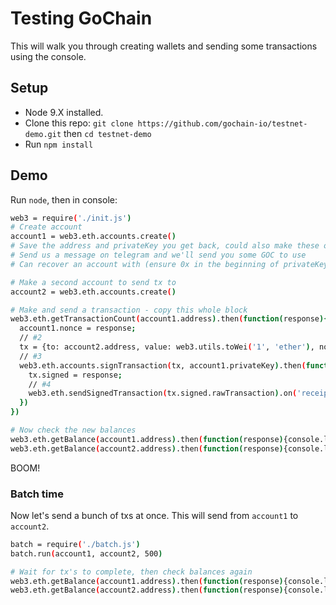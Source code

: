 # Testing GoChain

This will walk you through creating wallets and sending some transactions using the console.

## Setup

* Node 9.X installed.
* Clone this repo: `git clone https://github.com/gochain-io/testnet-demo.git` then `cd testnet-demo`
* Run `npm install`

## Demo

Run `node`, then in console:

```sh
web3 = require('./init.js')
# Create account
account1 = web3.eth.accounts.create()
# Save the address and privateKey you get back, could also make these on myetherwallet or other tools
# Send us a message on telegram and we'll send you some GOC to use
# Can recover an account with (ensure 0x in the beginning of privateKey): `account = web3.eth.accounts.privateKeyToAccount(privateKey)`

# Make a second account to send tx to
account2 = web3.eth.accounts.create()

# Make and send a transaction - copy this whole block
web3.eth.getTransactionCount(account1.address).then(function(response){
  account1.nonce = response;
  // #2
  tx = {to: account2.address, value: web3.utils.toWei('1', 'ether'), nonce: account1.nonce, gas: '2000000'}
  // #3
  web3.eth.accounts.signTransaction(tx, account1.privateKey).then(function(response){
    tx.signed = response;
    // #4
    web3.eth.sendSignedTransaction(tx.signed.rawTransaction).on('receipt', console.log).then(function(response){ console.log(response) }).catch(console.log)
  })
})

# Now check the new balances
web3.eth.getBalance(account1.address).then(function(response){console.log(web3.utils.fromWei(response, 'ether'))})
web3.eth.getBalance(account2.address).then(function(response){console.log(web3.utils.fromWei(response, 'ether'))})
```

BOOM!

### Batch time

Now let's send a bunch of txs at once. This will send from `account1` to `account2`.

```sh
batch = require('./batch.js')
batch.run(account1, account2, 500)

# Wait for tx's to complete, then check balances again
web3.eth.getBalance(account1.address).then(function(response){console.log(web3.utils.fromWei(response, 'ether'))})
web3.eth.getBalance(account2.address).then(function(response){console.log(web3.utils.fromWei(response, 'ether'))})
```
